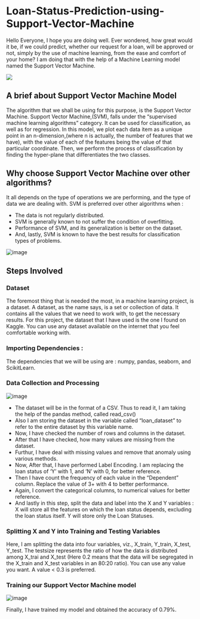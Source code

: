 # Loan-Status-Prediction-using-Support-Vector-Machine

Hello Everyone, I hope you are doing well. Ever wondered, how great would it be, if we could predict, whether our request for a loan, 
will be approved or not, simply by the use of machine learning, from the ease and comfort of your home? 
I am doing that with the help of a Machine Learning model named the Support Vector Machine.

<img src ="https://user-images.githubusercontent.com/108235140/203006550-66b17bc6-8dd6-4b98-a1a3-36456efa16c8.png">

## A brief about Support Vector Machine Model

The algorithm that we shall be using for this purpose, is the Support Vector Machine. Support Vector Machine,(SVM), falls under the “supervised machine learning algorithms” category. It can be used for classification, as well as for regression. In this model, we plot each data item as a unique point in an n-dimension,(where n is actually, the number of features that we have), with the value of each of the features being the value of that particular coordinate. Then, we perform the process of classification by finding the hyper-plane that differentiates the two classes.

## Why choose Support Vector Machine over other algorithms?

It all depends on the type of operations we are performing, and the type of data we are dealing with. SVM is preferred over other algorithms when :
- The data is not regularly distributed.
- SVM is generally known to not suffer the condition of overfitting.
- Performance of SVM, and its generalization is better on the dataset.
- And, lastly, SVM is known to have the best results for classification types of problems.

![image](https://user-images.githubusercontent.com/108235140/203007501-95bd2f23-0c4f-4daa-be8a-7960b675c2a8.png)
 
 ## Steps Involved
 
 ### Dataset
 
The foremost thing that is needed the most, in a machine learning project, is a dataset.
A dataset, as the name says, is a set or collection of data. It contains all the values that we need to work with, to get the necessary results.
For this project, the dataset that I have used is the one I found on Kaggle. You can use any dataset available on the internet that you feel comfortable working with.

### Importing Dependencies : 
The dependencies that we will be using are :
numpy, pandas, seaborn, and ScikitLearn.

### Data Collection and Processing

![image](https://user-images.githubusercontent.com/108235140/203012007-cb22d5e5-af49-479d-bff0-28653c3c8c6b.png)

- The dataset will be in the format of a CSV. Thus to read it, I am taking the help of the pandas method, called read_csv()
- Also I am storing the dataset in the variable called “loan_dataset” to refer to the entire dataset by this variable name.
- Now, I have checked the number of rows and columns in the dataset.
- After that I have checked, how many values are missing from the dataset.
- Furthur, I have deal with missing values and remove that anomaly using various methods.
- Now, After that, I have performed Label Encoding. I am replacing the loan status of ‘Y’ with 1, and ‘N’ with 0, for better reference.
- Then I have count the frequency of each value in the “Dependent” column. Replace the value of 3+ with 4 to better performance.
- Again, I convert the categorical columns, to numerical values for better reference.
- And lastly in this step, split the data and label into the X and Y variables : X will store all the features on which the loan status depends, excluding the loan status itself. Y will store only the Loan Statuses.

### Splitting X and Y into Training and Testing Variables

Here, I am splitting the data into four variables, viz., X_train, Y_train, X_test, Y_test. The testsize represents the ratio of how the data is distributed among X_trai and X_test (Here 0.2 means that the data will be segregated in the X_train and X_test variables in an 80:20 ratio). You can use any value you want. A value < 0.3 is preferred.

### Training our Support Vector Machine model

![image](https://user-images.githubusercontent.com/108235140/203011519-8a34f823-657b-4da4-8e20-0934c9bc7111.png)

Finally, I have trained my model and obtained the accuracy of 0.79%.


